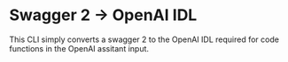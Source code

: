 # Swagger 2 -> OpenAI IDL

This CLI simply converts a swagger 2 to the OpenAI IDL required for code functions in the OpenAI assitant input. 